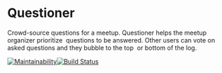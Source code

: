 ﻿# Questioner
Crowd-source questions for a meetup. ​Questioner​​ helps the meetup organizer prioritize  questions to be answered. Other users can vote on asked questions and they bubble to the top  or bottom of the log.

[![Maintainability](https://api.codeclimate.com/v1/badges/d649024633cdf257aba0/maintainability)](https://codeclimate.com/github/TheDrizzyWay/Questioner/maintainability)[![Build Status](https://travis-ci.org/TheDrizzyWay/Questioner.svg?branch=develop)](https://travis-ci.org/TheDrizzyWay/Questioner)
